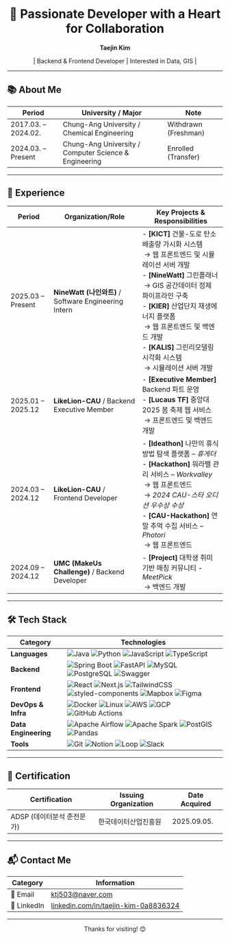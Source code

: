 <h1 align="center">🌱 Passionate Developer with a Heart for Collaboration</h1>
<p align="center"><strong>Taejin Kim</strong></p>
<p align="center">
  | Backend & Frontend Developer | Interested in Data, GIS |
</p>

---

## 📚 About Me

| Period | University / Major | Note |
|-----------------------|-------------------------------------|--------------|
| 2017.03. – 2024.02. | Chung-Ang University / Chemical Engineering | Withdrawn (Freshman) |
| 2024.03. – Present | Chung-Ang University / Computer Science & Engineering | Enrolled (Transfer) |

---

## 💼 Experience

| Period | Organization/Role | Key Projects & Responsibilities |
|----------------------|----------------------------------------------------|----------------------------------------------------------------------------------------------|
| 2025.03 – Present | **NineWatt (나인와트)** / Software Engineering Intern | - **[KICT]** 건물-도로 탄소배출량 가시화 시스템<br> &nbsp;→ 웹 프론트엔드 및 시뮬레이션 서버 개발 <br> - **[NineWatt]** 그린플래너<br> &nbsp;→ GIS 공간데이터 정제 파이프라인 구축 <br> - **[KIER]** 산업단지 재생에너지 플랫폼<br> &nbsp;→ 웹 프론트엔드 및 백엔드 개발 <br> - **[KALIS]** 그린리모델링 시각화 시스템<br> &nbsp;→ 시뮬레이션 서버 개발 |
| 2025.01 – 2025.12 | **LikeLion-CAU** / Backend Executive Member | - **[Executive Member]** Backend 파트 운영<br> - **[Lucaus TF]** 중앙대 2025 봄 축제 웹 서비스<br> &nbsp;→ 프론트엔드 및 백엔드 개발 |
| 2024.03 – 2024.12 | **LikeLion-CAU** / Frontend Developer | - **[Ideathon]** 나만의 휴식방법 탐색 플랫폼 – *휴게더* <br> - **[Hackathon]** 워라밸 관리 서비스 – *Workvalley*<br> &nbsp;→ 웹 프론트엔드<br> &nbsp;→ *2024 CAU-스타 오디션 우수상 수상* <br> - **[CAU-Hackathon]** 연말 추억 수집 서비스 – *Photori*<br> &nbsp;→ 웹 프론트엔드 |
| 2024.09 – 2024.12   | **UMC (MakeUs Challenge)** / Backend Developer     | - **[Project]** 대학생 취미 기반 매칭 커뮤니티 - *MeetPick*<br> &nbsp;→ 백엔드 개발 |

---

## 🛠 Tech Stack

| **Category**         | **Technologies** |
|----------------------|------------------|
| **Languages**        | ![Java](https://img.shields.io/badge/Java-007396?style=flat-square&logo=java&logoColor=white) ![Python](https://img.shields.io/badge/Python-3776AB?style=flat-square&logo=python&logoColor=white) ![JavaScript](https://img.shields.io/badge/JavaScript-F7DF1E?style=flat-square&logo=javascript&logoColor=black) ![TypeScript](https://img.shields.io/badge/TypeScript-3178C6?style=flat-square&logo=typescript&logoColor=white) |
| **Backend**          | ![Spring Boot](https://img.shields.io/badge/Spring_Boot-6DB33F?style=flat-square&logo=springboot&logoColor=white) ![FastAPI](https://img.shields.io/badge/FastAPI-009688?style=flat-square&logo=fastapi&logoColor=white) ![MySQL](https://img.shields.io/badge/MySQL-4479A1?style=flat-square&logo=mysql&logoColor=white) ![PostgreSQL](https://img.shields.io/badge/PostgreSQL-4169E1?style=flat-square&logo=postgresql&logoColor=white) ![Swagger](https://img.shields.io/badge/Swagger-85EA2D?style=flat-square&logo=swagger&logoColor=black) |
| **Frontend**         | ![React](https://img.shields.io/badge/React-61DAFB?style=flat-square&logo=react&logoColor=black) ![Next.js](https://img.shields.io/badge/Next.js-000000?style=flat-square&logo=next.js&logoColor=white) ![TailwindCSS](https://img.shields.io/badge/Tailwind_CSS-06B6D4?style=flat-square&logo=tailwind-css&logoColor=white) ![styled-components](https://img.shields.io/badge/styled--components-DB7093?style=flat-square&logo=styled-components&logoColor=white) ![Mapbox](https://img.shields.io/badge/Mapbox-000000?style=flat-square&logo=mapbox&logoColor=white) ![Figma](https://img.shields.io/badge/Figma-F24E1E?style=flat-square&logo=figma&logoColor=white) |
| **DevOps & Infra**   | ![Docker](https://img.shields.io/badge/Docker-2496ED?style=flat-square&logo=docker&logoColor=white) ![Linux](https://img.shields.io/badge/Linux-FCC624?style=flat-square&logo=linux&logoColor=black) ![AWS](https://img.shields.io/badge/AWS-232F3E?style=flat-square&logo=amazonaws&logoColor=white) ![GCP](https://img.shields.io/badge/GCP-4285F4?style=flat-square&logo=googlecloud&logoColor=white) ![GitHub Actions](https://img.shields.io/badge/GitHub_Actions-2088FF?style=flat-square&logo=githubactions&logoColor=white) |
| **Data Engineering** | ![Apache Airflow](https://img.shields.io/badge/Airflow-017CEE?style=flat-square&logo=apache-airflow&logoColor=white) ![Apache Spark](https://img.shields.io/badge/Spark-E25A1C?style=flat-square&logo=apachespark&logoColor=white) ![PostGIS](https://img.shields.io/badge/PostGIS-336791?style=flat-square&logo=postgis&logoColor=white) ![Pandas](https://img.shields.io/badge/Pandas-150458?style=flat-square&logo=pandas&logoColor=white) |
| **Tools**            | ![Git](https://img.shields.io/badge/Git-F05032?style=flat-square&logo=git&logoColor=white) ![Notion](https://img.shields.io/badge/Notion-000000?style=flat-square&logo=notion&logoColor=white) ![Loop](https://img.shields.io/badge/Loop-0256DC?style=flat-square&logo=loop&logoColor=white) ![Slack](https://img.shields.io/badge/Slack-4A154B?style=flat-square&logo=slack&logoColor=white) |

---

## 📄 Certification

| Certification | Issuing Organization | Date Acquired |
|----------|-----------|--------|
| ADSP (데이터분석 준전문가) | 한국데이터산업진흥원 | 2025.09.05. |

---

## 📬 Contact Me

| Category | Information |
|------------|------|
| 📧 Email    | [ktj503@naver.com](mailto:ktj503@naver.com) |
| 🔗 LinkedIn | [linkedin.com/in/taejin-kim-0a8836324](https://www.linkedin.com/in/taejin-kim-0a8836324/) |

---

<p align="center">
  Thanks for visiting! 😊
</p>
